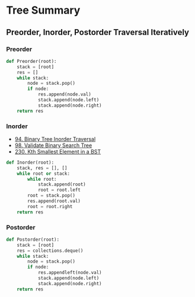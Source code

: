 # Tree Summary
## Preorder, Inorder, Postorder Traversal Iteratively
### **Preorder**
```python
def Preorder(root):
    stack = [root]
    res = []
    while stack:
        node = stack.pop()
        if node:
            res.append(node.val)
            stack.append(node.left)
            stack.append(node.right)
    return res
```
 ### **Inorder** 

- [94. Binary Tree Inorder Traversal](code/0094_binary_tree_inorder_traversal.py)
- [98. Validate Binary Search Tree](code/0098_validate_binary_search_tree.py)
- [230. Kth Smallest Element in a BST](code/0230_kth_smallest_element_in_a_bst.py)

```python
def Inorder(root):
    stack, res = [], []
    while root or stack:
        while root:
            stack.append(root)
            root = root.left
        root = stack.pop()
        res.append(root.val)
        root = root.right
    return res
```

### **Postorder**
```python
def Postorder(root):
    stack = [root]
    res = collections.deque()
    while stack:
        node = stack.pop()
        if node:
            res.appendleft(node.val)
            stack.append(node.left)
            stack.append(node.right)
    return res
```